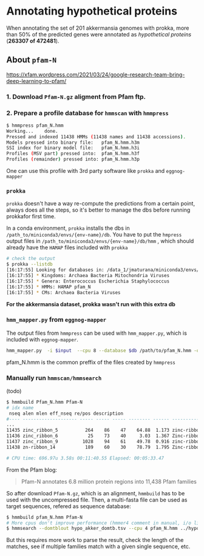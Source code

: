 # Annotating hypothetical proteins

When annotating the set of 201 akkermansia genomes with prokka, more than 50% of the predicted genes were annotated as *hypothetical proteins* (**263307 of 472481**).


## About `pfam-N`

https://xfam.wordpress.com/2021/03/24/google-research-team-bring-deep-learning-to-pfam/


### 1. Download `Pfam-N.gz` aligment from Pfam ftp.

### 2.  Prepare a profile database for `hmmscan` with `hmmpress`

```sh
$ hmmpress pfam_N.hmm 
Working...    done.
Pressed and indexed 11438 HMMs (11438 names and 11438 accessions).
Models pressed into binary file:   pfam_N.hmm.h3m
SSI index for binary model file:   pfam_N.hmm.h3i
Profiles (MSV part) pressed into:  pfam_N.hmm.h3f
Profiles (remainder) pressed into: pfam_N.hmm.h3p
```

One can use this profile with 3rd party software like  `prokka` and `eggnog-mapper`

### `prokka`

`prokka` doesn't have a way re-compute the predictions from a certain point, always does all the steps, so it's better to manage the dbs before running prokkafor first time. 

In a conda environment, `prokka` installs the dbs in `/path_to/miniconda3/envs/{env-name}/db`. You have to put the `hmpress` output files in  `/path_to/miniconda3/envs/{env-name}/db/hmm` , which should already have the `HAMAP` files included with `prokka` 

```sh
# check the output
$ prokka --listdb
[16:17:55] Looking for databases in: /data_1/jmaturana/miniconda3/envs/roary/db
[16:17:55] * Kingdoms: Archaea Bacteria Mitochondria Viruses
[16:17:55] * Genera: Enterococcus Escherichia Staphylococcus
[16:17:55] * HMMs: HAMAP pfam_N
[16:17:55] * CMs: Archaea Bacteria Viruses
```
**For the akkermansia dataset, prokka wasn't run with this extra db**

### `hmm_mapper.py` from `eggnog-mapper`

The output files from `hmmpress` can be used with  `hmm_mapper.py`, which is included with `eggnog-mapper`.

```sh
hmm_mapper.py  -i $input  --cpu 8 --database $db /path/to/pfam_N.hmm -o $output --dbtype hmmdb 
```
pfam_N.hmm is the common preffix of the files created by `hmmpress`


### Manually run `hmmscan/hmmsearch`

(todo)

```sh
$ hmmbuild Pfam_N.hmm Pfam-N
# idx name
 nseq alen mlen eff_nseq re/pos description
#---- -------------------- ----- ----- ----- -------- ------ -----------
...
11435 zinc_ribbon_5          264    86    47    64.88  1.173 zinc-ribbon domain
11436 zinc_ribbon_6           25    73    40     3.03  1.367 Zinc-ribbon
11437 zinc_ribbon_9         1028    94    61    49.78  0.916 zinc-ribbon
11438 zn-ribbon_14           189    60    30    78.79  1.795 Zinc-ribbon

# CPU time: 696.97u 3.58s 00:11:40.55 Elapsed: 00:05:33.47
```

From the Pfam blog:
> Pfam-N annotates 6.8 million protein regions into 11,438 Pfam families


So after download `Pfam-N.gz`, which is an alignment, `hmmbuild` has to be used with the uncompressed file. Then, a multi-fasta file can be used as target sequences, refered as sequence database:
```sh
$ hmmbuild pfam_N.hmm Pfam-N
# More cpus don't improve performance (hmmer4 comment in manual, i/o limited)
$ hmmsearch --domtblout hypo_akker_domtb.tsv --cpu 4 pfam_N.hmm ../hypothetical_proteins.fa 
```

But this requires more work to parse the result, check the length of the matches, see if multiple families match with a given single sequence, etc.